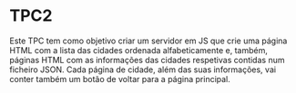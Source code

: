 # TPC2
Este TPC tem como objetivo criar um servidor em JS que crie uma página HTML com a lista das cidades ordenada alfabeticamente e, também, páginas HTML com as informações das cidades respetivas contidas num ficheiro JSON. Cada página de cidade, além das suas informações, vai conter também um botão de voltar para a página principal.

